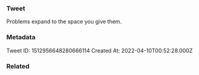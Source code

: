 ### Tweet
Problems expand to the space you give them.

### Metadata
Tweet ID: 1512956648280666114
Created At: 2022-04-10T00:52:28.000Z

### Related

